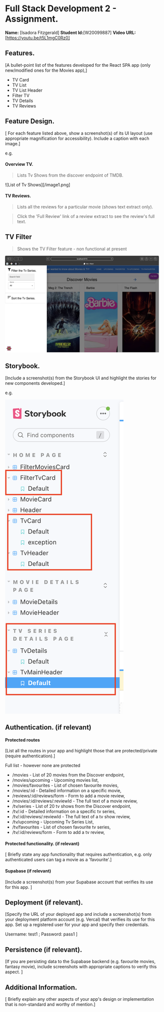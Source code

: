 # Full Stack Development 2 - Assignment.

__Name:__ [Isadora Fitzgerald]
__Student Id:__[W20099887]
__Video URL:__[https://youtu.be/t5L1mgC0Rz0]


## Features.

[A bullet-point list of the features developed for the React SPA app (only new/modified ones for the Movies app),]

+ TV Card
+ TV List
+ TV List Header
+ Filter TV 
+ TV Details
+ TV Reviews

## Feature Design.

[ For each feature listed above, show a screenshot(s) of its UI layout (use appropriate magnification for accessibility). Include a caption with each image.]

e.g. 

#### Overview TV.

> Lists Tv Shows from the discover endpoint of TMDB.

![List of Tv Shows][/image1.png]

#### TV Reviews.

> Lists all the reviews for a particular movie (shows text extract only).



> Click the 'Full Review' link of a review extract to see the review's full text. 



## TV Filter

> Shows the TV Filter feature - non functional at present

![TV Filter Feature][image2]

## Storybook.

[Include a screenshot(s) from the Storybook UI and highlight the stories for new components developed.]

e.g.

![Highlighted Storybook][image3]

## Authentication. (if relevant)

#### Protected routes 

[List all the routes in your app and highlight those that are protected/private (require authentication).]

Full list - however none are protected

+ /movies - List of 20 movies from the Discover endpoint,
+ /movies/upcoming - Upcoming movies list,
+ /movies/favourites - List of chosen favourite movies,
+ /movies/:id - Detailed information on a specific movie,
+ /reviews/:id/reviews/form - Form to add a movie review,
+ /movies/:id/reviews/:reviewId - The full text of a movie review,
+ /tv/series  - List of 20 tv shows from the Discover endpoint,
+ /tv/:id - Detailed information on a specific tv series,
+ /tv/:id/reviews/:reviewId - The full text of a tv show review,
+ /tv/upcoming - Upcoming Tv Series List,
+ /tv/favourites - List of chosen favourite tv series,
+ /tv/:id/reviews/form - Form to add a tv review,

#### Protected functionality. (if relevant)

[ Briefly state any app functionality that requires authentication, e.g. only authenticated users can tag a movie as a 'favourite'.]

#### Supabase (if relevant)

[Include a screenshot(s) from your Supabase account that verifies its use for this app. ]

## Deployment (if relevant).

[Specify the URL of your deployed app and include a screenshot(s) from your deployment platform account (e.g. Vercal) that verifies its use for this app. Set up a registered user for your app and specify their credentials.

Username: test1 ; Password: pass1
]

## Persistence (if relevant).

[If you are persisting data to the Supabase backend (e.g. favourite movies, fantasy movie), include screenshots with appropriate captions to verify this aspect. ]

## Additional Information.

[ Briefly explain any other aspects of your app's design or implementation that is non-standard and worthy of mention.]

[image1]: ./images/image1.png
[image2]: ./images/image2.png
[image3]: ./images/image3.png